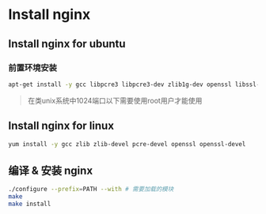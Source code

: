 # Install nginx



## Install nginx for ubuntu

### 前置环境安装

```sh
apt-get install -y gcc libpcre3 libpcre3-dev zlib1g-dev openssl libssl-dev
```

> 在类unix系统中1024端口以下需要使用root用户才能使用



## Install nginx for linux

```sh
yum install -y gcc zlib zlib-devel pcre-devel openssl openssl-devel
```



## 编译 & 安装 nginx

```sh
./configure --prefix=PATH --with # 需要加载的模块
make
make install
```

